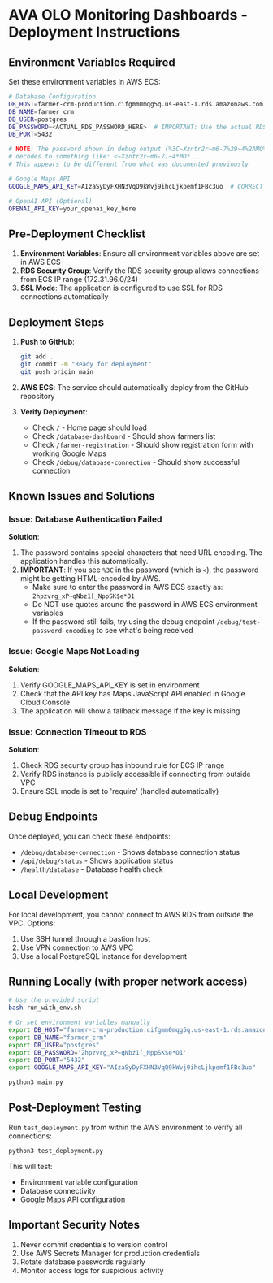 # AVA OLO Monitoring Dashboards - Deployment Instructions

## Environment Variables Required

Set these environment variables in AWS ECS:

```bash
# Database Configuration
DB_HOST=farmer-crm-production.cifgmm0mqg5q.us-east-1.rds.amazonaws.com
DB_NAME=farmer_crm
DB_USER=postgres
DB_PASSWORD=<ACTUAL_RDS_PASSWORD_HERE>  # IMPORTANT: Use the actual RDS password!
DB_PORT=5432

# NOTE: The password shown in debug output (%3C~Xzntr2r~m6-7%29~4%2AMO%2...) 
# decodes to something like: <~Xzntr2r~m6-7)~4*MO*...
# This appears to be different from what was documented previously

# Google Maps API
GOOGLE_MAPS_API_KEY=AIzaSyDyFXHN3VqQ9kWvj9ihcLjkpemf1FBc3uo  # CORRECT WORKING KEY!

# OpenAI API (Optional)
OPENAI_API_KEY=your_openai_key_here
```

## Pre-Deployment Checklist

1. **Environment Variables**: Ensure all environment variables above are set in AWS ECS
2. **RDS Security Group**: Verify the RDS security group allows connections from ECS IP range (172.31.96.0/24)
3. **SSL Mode**: The application is configured to use SSL for RDS connections automatically

## Deployment Steps

1. **Push to GitHub**:
   ```bash
   git add .
   git commit -m "Ready for deployment"
   git push origin main
   ```

2. **AWS ECS**: The service should automatically deploy from the GitHub repository

3. **Verify Deployment**:
   - Check `/` - Home page should load
   - Check `/database-dashboard` - Should show farmers list
   - Check `/farmer-registration` - Should show registration form with working Google Maps
   - Check `/debug/database-connection` - Should show successful connection

## Known Issues and Solutions

### Issue: Database Authentication Failed
**Solution**: 
1. The password contains special characters that need URL encoding. The application handles this automatically.
2. **IMPORTANT**: If you see `%3C` in the password (which is `<`), the password might be getting HTML-encoded by AWS. 
   - Make sure to enter the password in AWS ECS exactly as: `2hpzvrg_xP~qNbz1[_NppSK$e*O1`
   - Do NOT use quotes around the password in AWS ECS environment variables
   - If the password still fails, try using the debug endpoint `/debug/test-password-encoding` to see what's being received

### Issue: Google Maps Not Loading
**Solution**: 
1. Verify GOOGLE_MAPS_API_KEY is set in environment
2. Check that the API key has Maps JavaScript API enabled in Google Cloud Console
3. The application will show a fallback message if the key is missing

### Issue: Connection Timeout to RDS
**Solution**:
1. Check RDS security group has inbound rule for ECS IP range
2. Verify RDS instance is publicly accessible if connecting from outside VPC
3. Ensure SSL mode is set to 'require' (handled automatically)

## Debug Endpoints

Once deployed, you can check these endpoints:

- `/debug/database-connection` - Shows database connection status
- `/api/debug/status` - Shows application status
- `/health/database` - Database health check

## Local Development

For local development, you cannot connect to AWS RDS from outside the VPC. Options:
1. Use SSH tunnel through a bastion host
2. Use VPN connection to AWS VPC
3. Use a local PostgreSQL instance for development

## Running Locally (with proper network access)

```bash
# Use the provided script
bash run_with_env.sh

# Or set environment variables manually
export DB_HOST="farmer-crm-production.cifgmm0mqg5q.us-east-1.rds.amazonaws.com"
export DB_NAME="farmer_crm"
export DB_USER="postgres"
export DB_PASSWORD='2hpzvrg_xP~qNbz1[_NppSK$e*O1'
export DB_PORT="5432"
export GOOGLE_MAPS_API_KEY="AIzaSyDyFXHN3VqQ9kWvj9ihcLjkpemf1FBc3uo"

python3 main.py
```

## Post-Deployment Testing

Run `test_deployment.py` from within the AWS environment to verify all connections:

```bash
python3 test_deployment.py
```

This will test:
- Environment variable configuration
- Database connectivity
- Google Maps API configuration

## Important Security Notes

1. Never commit credentials to version control
2. Use AWS Secrets Manager for production credentials
3. Rotate database passwords regularly
4. Monitor access logs for suspicious activity